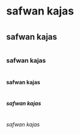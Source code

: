 <h1>safwan kajas<h1>
  <h2>safwan kajas<h1>
    <h3>safwan kajas<h1>
      <h4>safwan kajas<h1>
        <h5>safwan kajas<h1>
          <h6>safwan kajas<h6>
